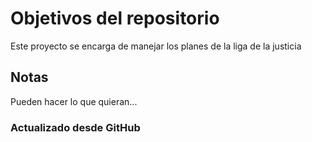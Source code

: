 # Objetivos del repositorio

Este proyecto se encarga de manejar los planes de la liga de la justicia


## Notas
Pueden hacer lo que quieran...

### Actualizado desde GitHub
